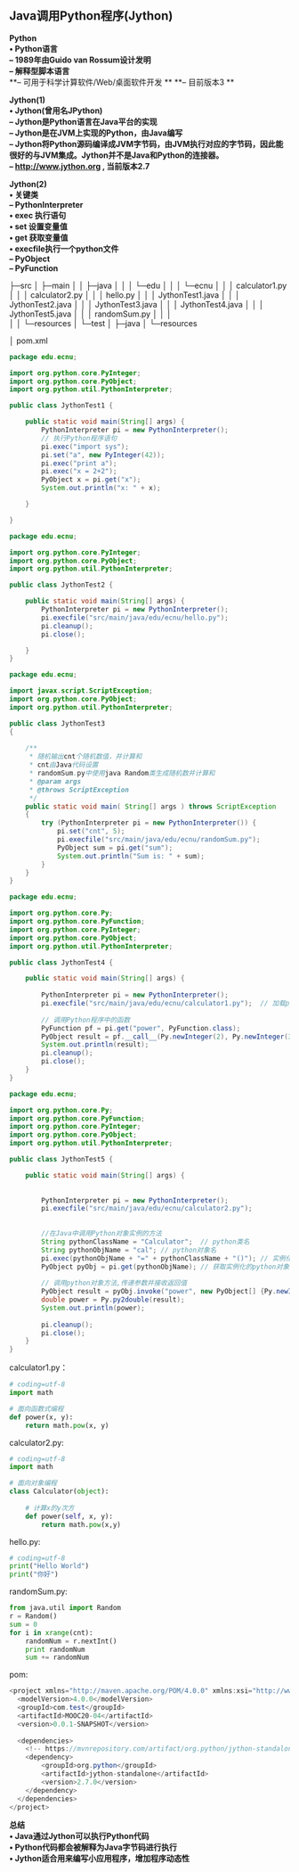 

## Java调用Python程序(Jython)

**Python**  
**• Python语言**  
**– 1989年由Guido van Rossum设计发明**  
**– 解释型脚本语言**  
**– 可用于科学计算软件/Web/桌面软件开发 ** 
**– 目前版本3 ** 



**Jython(1)**   
**• Jython(曾用名JPython)**  
**– Jython是Python语言在Java平台的实现**  
**– Jython是在JVM上实现的Python，由Java编写**  
**– Jython将Python源码编译成JVM字节码，由JVM执行对应的字节码，因此能很好的与JVM集成。Jython并不是Java和Python的连接器。**  
**– http://www.jython.org , 当前版本2.7**  



**Jython(2)**  
**• 关键类**  
**– PythonInterpreter**  
**• exec 执行语句**  
**• set 设置变量值**  
**• get 获取变量值**  
**• execfile执行一个python文件**  
**– PyObject**  
**– PyFunction**  



├─src
│  ├─main
│  │  ├─java
│  │  │  └─edu
│  │  │      └─ecnu
│  │  │              calculator1.py
│  │  │              calculator2.py
│  │  │              hello.py
│  │  │              JythonTest1.java
│  │  │              JythonTest2.java
│  │  │              JythonTest3.java
│  │  │              JythonTest4.java
│  │  │              JythonTest5.java
│  │  │              randomSum.py
│  │  │              
│  │  └─resources
│  └─test
│      ├─java
│      └─resources

│  pom.xml

```java
package edu.ecnu;

import org.python.core.PyInteger;
import org.python.core.PyObject;
import org.python.util.PythonInterpreter;

public class JythonTest1 {

	public static void main(String[] args) {
		PythonInterpreter pi = new PythonInterpreter();
	    // 执行Python程序语句
	    pi.exec("import sys");
	    pi.set("a", new PyInteger(42));
	    pi.exec("print a");
	    pi.exec("x = 2+2");
	    PyObject x = pi.get("x");
	    System.out.println("x: " + x);

	}

}
```



```java
package edu.ecnu;

import org.python.core.PyInteger;
import org.python.core.PyObject;
import org.python.util.PythonInterpreter;

public class JythonTest2 {

	public static void main(String[] args) {
		PythonInterpreter pi = new PythonInterpreter();
	    pi.execfile("src/main/java/edu/ecnu/hello.py");
	    pi.cleanup();
	    pi.close();

	}
}

```

```java
package edu.ecnu;

import javax.script.ScriptException;
import org.python.core.PyObject;
import org.python.util.PythonInterpreter;

public class JythonTest3 
{
	
	/**
	 * 随机输出cnt个随机数值，并计算和
	 * cnt由Java代码设置
	 * randomSum.py中使用java Random类生成随机数并计算和
	 * @param args
	 * @throws ScriptException
	 */
    public static void main( String[] args ) throws ScriptException
    {
    	try (PythonInterpreter pi = new PythonInterpreter()) {
	    	pi.set("cnt", 5);
	    	pi.execfile("src/main/java/edu/ecnu/randomSum.py");
	    	PyObject sum = pi.get("sum");
	    	System.out.println("Sum is: " + sum);
    	}
    }    
}

```

```java
package edu.ecnu;

import org.python.core.Py;
import org.python.core.PyFunction;
import org.python.core.PyInteger;
import org.python.core.PyObject;
import org.python.util.PythonInterpreter;

public class JythonTest4 {

	public static void main(String[] args) {
		
		PythonInterpreter pi = new PythonInterpreter();	    
	    pi.execfile("src/main/java/edu/ecnu/calculator1.py");  // 加载python程序
	    
	    // 调用Python程序中的函数
	    PyFunction pf = pi.get("power", PyFunction.class);
	    PyObject result = pf.__call__(Py.newInteger(2), Py.newInteger(3)); //2^3
	    System.out.println(result);
	    pi.cleanup();
	    pi.close();    	    
	}
}

```

```java
package edu.ecnu;

import org.python.core.Py;
import org.python.core.PyFunction;
import org.python.core.PyInteger;
import org.python.core.PyObject;
import org.python.util.PythonInterpreter;

public class JythonTest5 {

	public static void main(String[] args) {
		
		
	    PythonInterpreter pi = new PythonInterpreter();
	    pi.execfile("src/main/java/edu/ecnu/calculator2.py");
	    
	    
	    //在Java中调用Python对象实例的方法
	    String pythonClassName = "Calculator";  // python类名	    
	    String pythonObjName = "cal"; // python对象名    
	    pi.exec(pythonObjName + "=" + pythonClassName + "()"); // 实例化python对象	    
	    PyObject pyObj = pi.get(pythonObjName); // 获取实例化的python对象
	    
	    // 调用python对象方法,传递参数并接收返回值
	    PyObject result = pyObj.invoke("power", new PyObject[] {Py.newInteger(2), Py.newInteger(3)}); 
	    double power = Py.py2double(result);
	    System.out.println(power);
	    
	    pi.cleanup();
	    pi.close();
	}
}

```

calculator1.py：

```python
# coding=utf-8
import math

# 面向函数式编程
def power(x, y):
    return math.pow(x, y) 
```

calculator2.py:

```python
# coding=utf-8
import math

# 面向对象编程
class Calculator(object):
    
    # 计算x的y次方
    def power(self, x, y):
        return math.pow(x,y)
```

hello.py:

```python
# coding=utf-8
print("Hello World")
print("你好")
```

randomSum.py:

```python
from java.util import Random
r = Random()
sum = 0
for i in xrange(cnt):
	randomNum = r.nextInt()
	print randomNum
	sum += randomNum
```



pom:

```java
<project xmlns="http://maven.apache.org/POM/4.0.0" xmlns:xsi="http://www.w3.org/2001/XMLSchema-instance" xsi:schemaLocation="http://maven.apache.org/POM/4.0.0 http://maven.apache.org/xsd/maven-4.0.0.xsd">
  <modelVersion>4.0.0</modelVersion>
  <groupId>com.test</groupId>
  <artifactId>MOOC20-04</artifactId>
  <version>0.0.1-SNAPSHOT</version>
  
  <dependencies>
	<!-- https://mvnrepository.com/artifact/org.python/jython-standalone -->
	<dependency>
	    <groupId>org.python</groupId>
	    <artifactId>jython-standalone</artifactId>
	    <version>2.7.0</version>
	</dependency>
  </dependencies>
</project>
```



**总结**  
**• Java通过Jython可以执行Python代码**  
**• Python代码都会被解释为Java字节码进行执行**  
**• Jython适合用来编写小应用程序，增加程序动态性**  